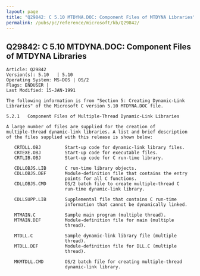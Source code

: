 ```yaml
---
layout: page
title: "Q29842: C 5.10 MTDYNA.DOC: Component Files of MTDYNA Libraries"
permalink: /pubs/pc/reference/microsoft/kb/Q29842/
---
```


## Q29842: C 5.10 MTDYNA.DOC: Component Files of MTDYNA Libraries

	Article: Q29842
	Version(s): 5.10   | 5.10
	Operating System: MS-DOS | OS/2
	Flags: ENDUSER |
	Last Modified: 15-JAN-1991
	
	The following information is from "Section 5: Creating Dynamic-Link
	Libraries" of the Microsoft C version 5.10 MTDYNA.DOC file.
	
	5.2.1   Component Files of Multiple-Thread Dynamic-Link Libraries
	
	A large number of files are supplied for the creation of
	multiple-thread dynamic-link libraries. A list and brief description
	of the files supplied with this release is shown below:
	
	   CRTDLL.OBJ         Start-up code for dynamic-link library files.
	   CRTEXE.OBJ         Start-up code for executable files.
	   CRTLIB.OBJ         Start-up code for C run-time library.
	
	   CDLLOBJS.LIB       C run-time library objects.
	   CDLLOBJS.DEF       Module-definition file that contains the entry
	                      points for all C functions.
	   CDLLOBJS.CMD       OS/2 batch file to create multiple-thread C
	                      run-time dynamic-link library.
	
	   CDLLSUPP.LIB       Supplemental file that contains C run-time
	                      information that cannot be dynamically linked.
	
	   MTMAIN.C           Sample main program (multiple thread).
	   MTMAIN.DEF         Module-definition file for main (multiple
	                      thread).
	
	   MTDLL.C            Sample dynamic-link library file (multiple
	                      thread).
	   MTDLL.DEF          Module-definition file for DLL.C (multiple
	                      thread).
	
	   MKMTDLL.CMD        OS/2 batch file for creating multiple-thread
	                      dynamic-link library.
